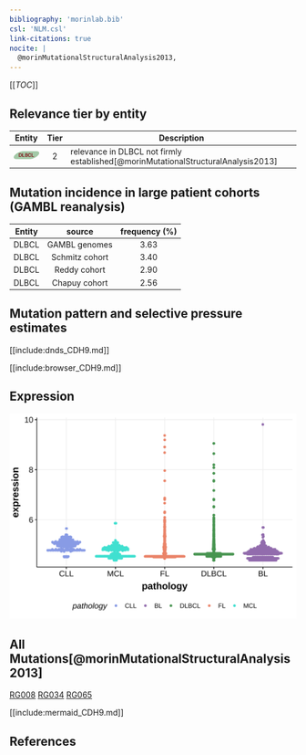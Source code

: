 ```yaml
---
bibliography: 'morinlab.bib'
csl: 'NLM.csl'
link-citations: true
nocite: |
  @morinMutationalStructuralAnalysis2013, 
---
```

[[_TOC_]]



## Relevance tier by entity

|Entity|Tier|Description                              |
|:------:|:----:|-----------------------------------------|
|![DLBCL](images/icons/DLBCL_tier2.png) |2   |relevance in DLBCL not firmly established[@morinMutationalStructuralAnalysis2013]|

## Mutation incidence in large patient cohorts (GAMBL reanalysis)

|Entity|source        |frequency (%)|
|:------:|:--------------:|:-------------:|
|DLBCL |GAMBL genomes |3.63         |
|DLBCL |Schmitz cohort|3.40         |
|DLBCL |Reddy cohort  |2.90         |
|DLBCL |Chapuy cohort |2.56         |

## Mutation pattern and selective pressure estimates

[[include:dnds_CDH9.md]]




[[include:browser_CDH9.md]]

## Expression
![](images/gene_expression/CDH9_by_pathology.svg)
<!-- ORIGIN: morinMutationalStructuralAnalysis2013 -->
<!-- DLBCL: morinMutationalStructuralAnalysis2013 -->

## All Mutations[@morinMutationalStructuralAnalysis2013]

[RG008](https://www.bcgsc.ca/downloads/morinlab/GAMBL/Morin_2013/RG008.html)
[RG034](https://www.bcgsc.ca/downloads/morinlab/GAMBL/Morin_2013/RG034.html)
[RG065](https://www.bcgsc.ca/downloads/morinlab/GAMBL/Morin_2013/RG065.html)

[[include:mermaid_CDH9.md]]

## References

